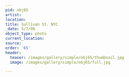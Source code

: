 ```yaml
---
pid: obj65
artist:
location:
title: Sullivan St. NYC
_date: 5/7/06
object_type: photo
current_location:
source:
order: '65'
header:
  teaser: /images/gallery/simple/obj65/thumbnail.jpg
  image: /images/gallery/simple/obj65/full.jpg

---
```

